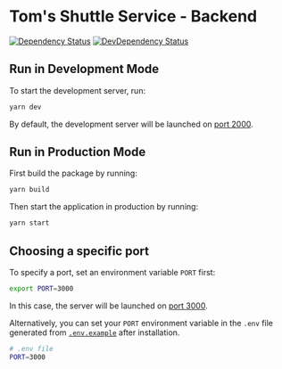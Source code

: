 # Tom's Shuttle Service - Backend

[![Dependency Status](https://david-dm.org/vikr01/toms-shuttles/status.svg?path=packages/backend)](https://david-dm.org/vikr01/toms-shuttles?path=packages/backend)
[![DevDependency Status](https://david-dm.org/vikr01/toms-shuttles/dev-status.svg?path=packages/backend)](https://david-dm.org/vikr01/toms-shuttles?path=packages/backend&type=dev)

## Run in Development Mode

To start the development server, run:

```bash
yarn dev
```

By default, the development server will be launched on [port 2000](http://localhost:2000).

## Run in Production Mode

First build the package by running:

```bash
yarn build
```

Then start the application in production by running:

```bash
yarn start
```

## Choosing a specific port

To specify a port, set an environment variable `PORT` first:

```bash
export PORT=3000
```

In this case, the server will be launched on [port 3000](http://localhost:3000).

Alternatively, you can set your `PORT` environment variable in the `.env` file generated from [`.env.example`](./.env.example) after installation.

```bash
# .env file
PORT=3000
```

